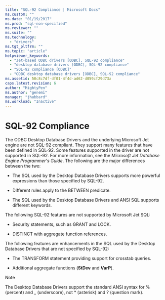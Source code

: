 ```yaml
---
title: "SQL-92 Compliance | Microsoft Docs"
ms.custom: ""
ms.date: "01/19/2017"
ms.prod: "sql-non-specified"
ms.reviewer: ""
ms.suite: ""
ms.technology: 
  - "drivers"
ms.tgt_pltfrm: ""
ms.topic: "article"
helpviewer_keywords: 
  - "Jet-based ODBC drivers [ODBC], SQL-92 compliance"
  - "desktop database drivers [ODBC], SQL-92 compliance"
  - "SQL-92 compliance [ODBC]"
  - "ODBC desktop database drivers [ODBC], SQL-92 compliance"
ms.assetid: 50c8c7df-df01-4f4d-ad62-d059cf29d73a
caps.latest.revision: 6
author: "MightyPen"
ms.author: "genemi"
manager: "jhubbard"
ms.workload: "Inactive"
---
```

# SQL-92 Compliance
The ODBC Desktop Database Drivers and the underlying Microsoft Jet engine are not SQL-92 compliant. They support many features that have been defined in SQL-92. Some features supported in the driver are not supported in SQL-92. For more information, see the *Microsoft Jet Database Engine Programmer's Guide*. The following are the major differences between the two:  
  
-   The SQL used by the Desktop Database Drivers supports more powerful expressions than those specified by SQL-92.  
  
-   Different rules apply to the BETWEEN predicate.  
  
-   The SQL used by the Desktop Database Drivers and ANSI SQL supports different keywords.  
  
 The following SQL-92 features are not supported by Microsoft Jet SQL:  
  
-   Security statements, such as GRANT and LOCK.  
  
-   DISTINCT with aggregate function references.  
  
 The following features are enhancements in the SQL used by the Desktop Database Drivers that are not specified by SQL-92:  
  
-   The TRANSFORM statement providing support for crosstab queries.  
  
-   Additional aggregate functions (**StDev** and **VarP**).  
  
> [!NOTE]  
>  The Desktop Database Drivers support the standard ANSI syntax for % (percent) and _ (underscore), not * (asterisk) and ? (question mark).
